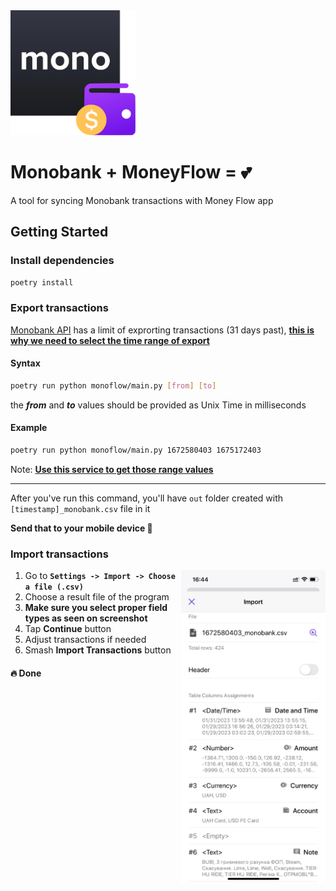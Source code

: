 <img src="./assets/monoflow_logo.png" height="200" weight="200" />
<h1>Monobank + MoneyFlow = 💕</h1>
A tool for syncing Monobank transactions with Money Flow app

## Getting Started

### Install dependencies

```sh
poetry install
```

### Export transactions

<a href="https://api.monobank.ua/docs/#tag/Kliyentski-personalni-dani/paths/~1personal~1statement~1{account}~1{from}~1{to}/get">Monobank API</a>
has a limit of exprorting transactions (31 days past), <ins><b>this is why we need to select the time range of export</b></ins>

#### Syntax

```sh
poetry run python monoflow/main.py [from] [to]
```

the ***from*** and ***to*** values should be provided as Unix Time in milliseconds

#### Example

```sh
poetry run python monoflow/main.py 1672580403 1675172403
```

Note: [**Use this service to get those range values**](https://www.unixtimestamp.com/)

***

After you've run this command, you'll have `out` folder created with `[timestamp]_monobank.csv` file in it

**Send that to your mobile device 📨**

### Import transactions

<img align="right" src="./assets/moneyflow_import.png" height="500" />

1.  Go to **`Settings -> Import -> Choose a file (.csv)`**
2.  Choose a result file of the program
3.  **Make sure you select proper field types as seen on screenshot**
4.  Tap **Continue** button
5.  Adjust transactions if needed
6.  Smash **Import Transactions** button

#### 🔥 Done
